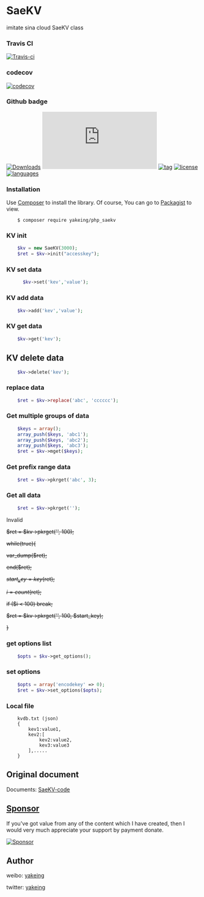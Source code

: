 # SaeKV
imitate sina cloud SaeKV class

### Travis CI

[![Travis-ci](https://api.travis-ci.com/yakeing/php_saekv.svg?branch=master)](https://travis-ci.com/yakeing/php_saekv)

### codecov

[![codecov](https://codecov.io/gh/yakeing/php_saekv/branch/master/graph/badge.svg)](https://codecov.io/gh/yakeing/php_saekv)

### Github badge

[![Downloads](https://img.shields.io/github/downloads/yakeing/php_saekv/total?color=dfb317&logo=github)](../../)
[![Size](https://img.shields.io/github/size/yakeing/php_saekv/src/SaeKV.php?color=b36d41&logo=github)](src/SaeKV.php)
[![tag](https://img.shields.io/github/v/tag/yakeing/php_saekv?color=28a745&logo=github)](../../releases)
[![license](https://img.shields.io/github/license/yakeing/php_saekv?color=FE7D37&logo=github)](LICENSE)
[![languages](https://img.shields.io/badge/languages-php-007EC6?logo=github)](../../search?l=php)

### Installation

Use [Composer](https://getcomposer.org) to install the library.
Of course, You can go to [Packagist](https://packagist.org/packages/yakeing/php_saekv) to view.

```
    $ composer require yakeing/php_saekv
```

### KV init

```php
    $kv = new SaeKV(3000);
    $ret = $kv->init("accesskey");
```

### KV set data

```php
      $kv->set('kev','value');
```

### KV add data

```php
    $kv->add('kev','value');
```

### KV get data

```php
    $kv->get('kev');
```

## KV delete data

```php
    $kv->delete('kev');
```

### replace data

```php
    $ret = $kv->replace('abc', 'cccccc');
```

### Get multiple groups of data

```php
    $keys = array();
    array_push($keys, 'abc1');
    array_push($keys, 'abc2');
    array_push($keys, 'abc3');
    $ret = $kv->mget($keys);
```

### Get prefix range data

```php
    $ret = $kv->pkrget('abc', 3);
```

### Get all data

```php
    $ret = $kv->pkrget('');
```

Invalid

  ~~$ret = $kv->pkrget('', 100);~~
  
  ~~while(true){~~
  
  ~~var_dump($ret);~~
  
  ~~end($ret);~~
  
  ~~$start_key = key($ret);~~
  
  ~~$i = count($ret);~~
  
  ~~if ($i < 100) break;~~
  
~~$ret = $kv->pkrget('', 100, $start_key);~~

~~}~~


### get options list

```php
    $opts = $kv->get_options();
```

### set options

```php
    $opts = array('encodekey' => 0);
    $ret = $kv->set_options($opts);
```

### Local file

```
    kvdb.txt (json)
    {
        kev1:value1,
        kev2:[
            kev2:value2,
            kev3:value3
        ],.....
    }
```

Original document
---

Documents: [SaeKV-code](http://apidoc.sinaapp.com/class-SaeKV.html)

[Sponsor](https://github.com/yakeing/Documentation/blob/master/Sponsor/README.md)
---
If you've got value from any of the content which I have created, then I would very much appreciate your support by payment donate.

[![Sponsor](https://img.shields.io/badge/-Sponsor-EA4AAA?logo=google%20fit&logoColor=FFFFFF)](https://github.com/yakeing/Documentation/blob/master/Sponsor/README.md)

Author
---

weibo: [yakeing](https://weibo.com/yakeing)

twitter: [yakeing](https://twitter.com/yakeing)
